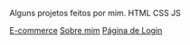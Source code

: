 Alguns projetos feitos por mim.
HTML CSS JS

<a href="https://thdev7.github.io/portfolio/e-commerce/index.html">E-commerce</a>
<a href="https://thdev7.github.io/portfolio/portifolio.red/index.html">Sobre mim</a>
<a href="https://thdev7.github.io/portfolio/loginpg1/index.html">Página de Login</a>